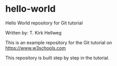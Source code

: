 # hello-world

Hello World repository for Git tutorial

Written by: T. Kirk Hellweg

This is an example repository for the Git tutorial on https://www.w3schools.com

This repository is built step by step in the tutorial.
